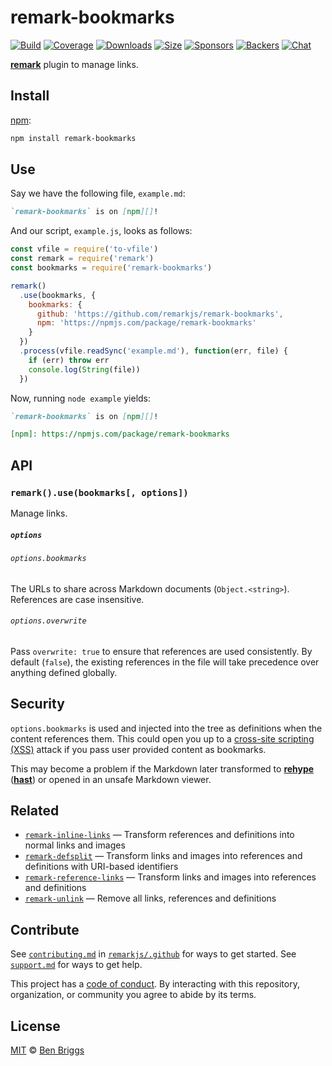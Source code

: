 # remark-bookmarks

[![Build][build-badge]][build]
[![Coverage][coverage-badge]][coverage]
[![Downloads][downloads-badge]][downloads]
[![Size][size-badge]][size]
[![Sponsors][sponsors-badge]][collective]
[![Backers][backers-badge]][collective]
[![Chat][chat-badge]][chat]

[**remark**][remark] plugin to manage links.

## Install

[npm][]:

```sh
npm install remark-bookmarks
```

## Use

Say we have the following file, `example.md`:

```markdown
`remark-bookmarks` is on [npm][]!
```

And our script, `example.js`, looks as follows:

```js
const vfile = require('to-vfile')
const remark = require('remark')
const bookmarks = require('remark-bookmarks')

remark()
  .use(bookmarks, {
    bookmarks: {
      github: 'https://github.com/remarkjs/remark-bookmarks',
      npm: 'https://npmjs.com/package/remark-bookmarks'
    }
  })
  .process(vfile.readSync('example.md'), function(err, file) {
    if (err) throw err
    console.log(String(file))
  })
```

Now, running `node example` yields:

```markdown
`remark-bookmarks` is on [npm][]!

[npm]: https://npmjs.com/package/remark-bookmarks
```

## API

### `remark().use(bookmarks[, options])`

Manage links.

##### `options`

###### `options.bookmarks`

The URLs to share across Markdown documents (`Object.<string>`).
References are case insensitive.

###### `options.overwrite`

Pass `overwrite: true` to ensure that references are used consistently.
By default (`false`), the existing references in the file will take precedence
over anything defined globally.

## Security

`options.bookmarks` is used and injected into the tree as definitions when the
content references them.
This could open you up to a [cross-site scripting (XSS)][xss] attack if you pass
user provided content as bookmarks.

This may become a problem if the Markdown later transformed to
[**rehype**][rehype] ([**hast**][hast]) or opened in an unsafe Markdown viewer.

## Related

*   [`remark-inline-links`](https://github.com/remarkjs/remark-inline-links)
    — Transform references and definitions into normal links and images
*   [`remark-defsplit`](https://github.com/remarkjs/remark-defsplit)
    — Transform links and images into references and definitions with
    URI-based identifiers
*   [`remark-reference-links`](https://github.com/remarkjs/remark-reference-links)
    — Transform links and images into references and definitions
*   [`remark-unlink`](https://github.com/remarkjs/remark-unlink)
    — Remove all links, references and definitions

## Contribute

See [`contributing.md`][contributing] in [`remarkjs/.github`][health] for ways
to get started.
See [`support.md`][support] for ways to get help.

This project has a [code of conduct][coc].
By interacting with this repository, organization, or community you agree to
abide by its terms.

## License

[MIT][license] © [Ben Briggs][author]

<!-- Definitions -->

[build-badge]: https://img.shields.io/travis/remarkjs/remark-bookmarks/master.svg

[build]: https://travis-ci.org/remarkjs/remark-bookmarks

[coverage-badge]: https://img.shields.io/codecov/c/github/remarkjs/remark-bookmarks.svg

[coverage]: https://codecov.io/github/remarkjs/remark-bookmarks

[downloads-badge]: https://img.shields.io/npm/dm/remark-bookmarks.svg

[downloads]: https://www.npmjs.com/package/remark-bookmarks

[size-badge]: https://img.shields.io/bundlephobia/minzip/remark-bookmarks.svg

[size]: https://bundlephobia.com/result?p=remark-bookmarks

[sponsors-badge]: https://opencollective.com/unified/sponsors/badge.svg

[backers-badge]: https://opencollective.com/unified/backers/badge.svg

[collective]: https://opencollective.com/unified

[chat-badge]: https://img.shields.io/badge/chat-spectrum-7b16ff.svg

[chat]: https://spectrum.chat/unified/remark

[npm]: https://docs.npmjs.com/cli/install

[health]: https://github.com/remarkjs/.github

[contributing]: https://github.com/remarkjs/.github/blob/master/contributing.md

[support]: https://github.com/remarkjs/.github/blob/master/support.md

[coc]: https://github.com/remarkjs/.github/blob/master/code-of-conduct.md

[license]: license

[author]: http://beneb.info

[remark]: https://github.com/remarkjs/remark

[xss]: https://en.wikipedia.org/wiki/Cross-site_scripting

[rehype]: https://github.com/rehypejs/rehype

[hast]: https://github.com/syntax-tree/hast
